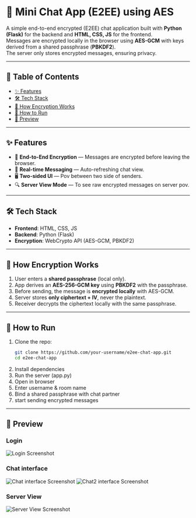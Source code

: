 # 🔐 Mini Chat App (E2EE) using AES

A simple end-to-end encrypted (E2EE) chat application built with **Python (Flask)** for the backend and **HTML, CSS, JS** for the frontend.  
Messages are encrypted locally in the browser using **AES-GCM** with keys derived from a shared passphrase (**PBKDF2**).  
The server only stores encrypted messages, ensuring privacy.

---

## 📑 Table of Contents
- [✨ Features](#-features)  
- [🛠️ Tech Stack](#️-tech-stack)  
- [🔐 How Encryption Works](#-how-encryption-works)  
- [🚀 How to Run](#-how-to-run)  
- [📸 Preview](#-preview)  

---

## ✨ Features
- 🔑 **End-to-End Encryption** — Messages are encrypted before leaving the browser.  
- 💬 **Real-time Messaging** — Auto-refreshing chat view.  
- 🖥 **Two-sided UI** — Pov between two side of senders.  
- 🔍 **Server View Mode** — To see raw encrypted messages on server pov.

---

## 🛠 Tech Stack
- **Frontend**: HTML, CSS, JS
- **Backend**: Python (Flask)
- **Encryption**: WebCrypto API (AES-GCM, PBKDF2)

---

## 🔐 How Encryption Works
1. User enters a **shared passphrase** (local only).  
2. App derives an **AES-256-GCM key** using **PBKDF2** with the passphrase.  
3. Before sending, the message is **encrypted locally** with AES-GCM.  
4. Server stores **only ciphertext + IV**, never the plaintext.  
5. Receiver decrypts the ciphertext locally with the same passphrase.  

---

## 🚀 How to Run
1. Clone the repo:  
   ```bash
   git clone https://github.com/your-username/e2ee-chat-app.git
   cd e2ee-chat-app
2. Install dependencies
3. Run the server (app.py)
4. Open in browser
5. Enter username & room name
6. Bind a shared passphrase with chat partner
7. start sending encrypted messages

---
## 📸 Preview
### Login
![Login Screenshot](screenshots/login.png)

### Chat interface
![Chat interface Screenshot](screenshots/user1.png)
![Chat2 interface Screenshot](screenshots/user2.png)

### Server View
![Server View Screenshot](screenshots/server.png)


